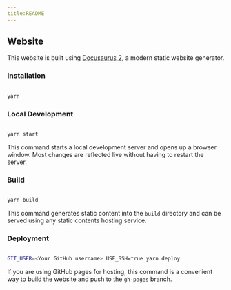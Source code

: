 ```yaml
---
title:README
---
```


## Website

This website is built using [Docusaurus 2](https://docusaurus.io/), a modern static website generator.

### Installation

```bash

yarn

```

### Local Development

```bash

yarn start

```

This command starts a local development server and opens up a browser window. Most changes are reflected live without having to restart the server.

### Build

```bash

yarn build

```

This command generates static content into the `build` directory and can be served using any static contents hosting service.

### Deployment

```bash

GIT_USER=<Your GitHub username> USE_SSH=true yarn deploy

```

If you are using GitHub pages for hosting, this command is a convenient way to build the website and push to the `gh-pages` branch.
